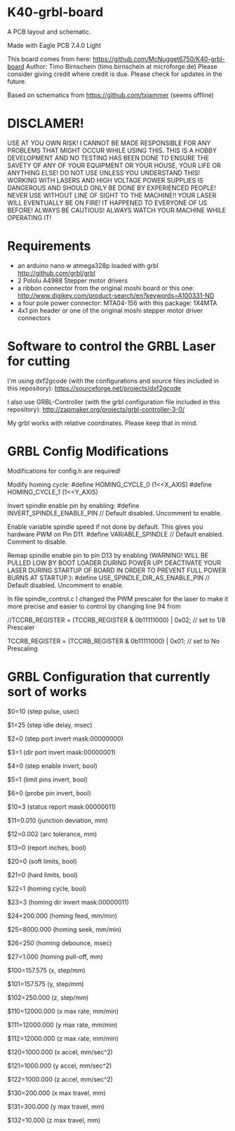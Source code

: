 # K40-grbl-board

A PCB layout and schematic.

Made with Eagle PCB 7.4.0 Light

This board comes from here: https://github.com/McNugget6750/K40-grbl-board
Author: Timo Birnschein (timo.birnschein at microforge.de)
Please consider giving credit where credit is due.
Please check for updates in the future.

Based on schematics from https://github.com/txjammer (seems offline)

DISCLAMER!
==========
USE AT YOU OWN RISK!
I CANNOT BE MADE RESPONSIBLE FOR ANY PROBLEMS THAT MIGHT OCCUR WHILE USING THIS.
THIS IS A HOBBY DEVELOPMENT AND NO TESTING HAS BEEN DONE TO ENSURE THE SAVETY OF ANY
OF YOUR EQUIPMENT OR YOUR HOUSE, YOUR LIFE OR ANYTHING ELSE! DO NOT USE UNLESS YOU UNDERSTAND
THIS! WORKING WITH LASERS AND HIGH VOLTAGE POWER SUPPLIES IS DANGEROUS AND SHOULD
ONLY BE DONE BY EXPERIENCED PEOPLE! NEVER USE WITHOUT LINE OF SIGHT TO THE MACHINE!!
YOUR LASER WILL EVENTUALLY BE ON FIRE! IT HAPPENED TO EVERYONE OF US BEFORE!
ALWAYS BE CAUTIOUS! ALWAYS WATCH YOUR MACHINE WHILE OPERATING IT!


Requirements
============
* an arduino nano w atmega328p loaded with grbl http://github.com/grbl/grbl
* 2 Pololu A4988 Stepper motor drivers
* a ribbon connector from the original moshi board or this one: http://www.digikey.com/product-search/en?keywords=A100331-ND
* a four pole power connector: MTA04-156 with this package: 1X4MTA
* 4x1 pin header or one of the original moshi stepper motor driver connectors


Software to control the GRBL Laser for cutting
==============================================
I'm using dxf2gcode (with the configurations and source files included in this repository): https://sourceforge.net/projects/dxf2gcode

I also use GRBL-Controller (with the grbl configuration file included in this repository): http://zapmaker.org/projects/grbl-controller-3-0/

My grbl works with relative coordinates. Please keep that in mind.


GRBL Config Modifications
=========================
Modifications for config.h are required!

Modify homing cycle:
#define HOMING_CYCLE_0 (1<<X_AXIS)
#define HOMING_CYCLE_1 (1<<Y_AXIS)

Invert spindle enable pin by enabling:
#define INVERT_SPINDLE_ENABLE_PIN // Default disabled. Uncomment to enable.

Enable variable spindle speed if not done by default. This gives you hardware PWM on Pin D11.
#define VARIABLE_SPINDLE // Default enabled. Comment to disable.

Remap spindle enable pin to pin D13 by enabling (WARNING! WILL BE PULLED LOW BY BOOT LOADER DURING POWER UP! DEACTIVATE YOUR LASER DURING STARTUP OF BOARD IN ORDER TO PREVENT FULL POWER BURNS AT STARTUP.):
#define USE_SPINDLE_DIR_AS_ENABLE_PIN // Default disabled. Uncomment to enable.

In file spindle_control.c I changed the PWM prescaler for the laser to make it more precise and easier to control by changing line 94 from

//TCCRB_REGISTER = (TCCRB_REGISTER & 0b11111000) | 0x02; // set to 1/8 Prescaler

TCCRB_REGISTER = (TCCRB_REGISTER & 0b11111000) | 0x01; // set to No Prescaling


GRBL Configuration that currently sort of works
===============================================
$0=10 (step pulse, usec)

$1=25 (step idle delay, msec)

$2=0 (step port invert mask:00000000)

$3=1 (dir port invert mask:00000001)

$4=0 (step enable invert, bool)

$5=1 (limit pins invert, bool)

$6=0 (probe pin invert, bool)

$10=3 (status report mask:00000011)

$11=0.010 (junction deviation, mm)

$12=0.002 (arc tolerance, mm)

$13=0 (report inches, bool)

$20=0 (soft limits, bool)

$21=0 (hard limits, bool)

$22=1 (homing cycle, bool)

$23=3 (homing dir invert mask:00000011)

$24=200.000 (homing feed, mm/min)

$25=8000.000 (homing seek, mm/min)

$26=250 (homing debounce, msec)

$27=1.000 (homing pull-off, mm)

$100=157.575 (x, step/mm)

$101=157.575 (y, step/mm)

$102=250.000 (z, step/mm)

$110=12000.000 (x max rate, mm/min)

$111=12000.000 (y max rate, mm/min)

$112=12000.000 (z max rate, mm/min)

$120=1000.000 (x accel, mm/sec^2)

$121=1000.000 (y accel, mm/sec^2)

$122=1000.000 (z accel, mm/sec^2)

$130=200.000 (x max travel, mm)

$131=300.000 (y max travel, mm)

$132=10.000 (z max travel, mm)